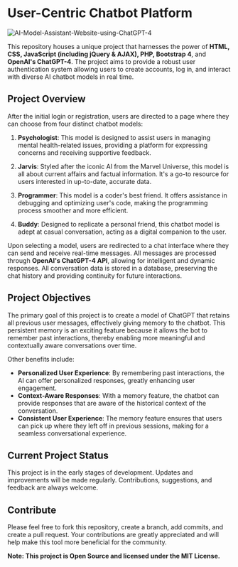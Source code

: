 # **User-Centric Chatbot Platform**

![AI-Model-Assistant-Website-using-ChatGPT-4](https://socialify.git.ci/bakill3/AI-Model-Assistant-Website-using-ChatGPT-4/image?font=Raleway&language=1&name=1&owner=1&pattern=Circuit%20Board&stargazers=1&theme=Light)

This repository houses a unique project that harnesses the power of **HTML, CSS, JavaScript (including jQuery & AJAX), PHP, Bootstrap 4**, and **OpenAI's ChatGPT-4**. The project aims to provide a robust user authentication system allowing users to create accounts, log in, and interact with diverse AI chatbot models in real time.

## **Project Overview**

After the initial login or registration, users are directed to a page where they can choose from four distinct chatbot models:

1. **Psychologist**: This model is designed to assist users in managing mental health-related issues, providing a platform for expressing concerns and receiving supportive feedback.

2. **Jarvis**: Styled after the iconic AI from the Marvel Universe, this model is all about current affairs and factual information. It's a go-to resource for users interested in up-to-date, accurate data.

3. **Programmer**: This model is a coder's best friend. It offers assistance in debugging and optimizing user's code, making the programming process smoother and more efficient.

4. **Buddy**: Designed to replicate a personal friend, this chatbot model is adept at casual conversation, acting as a digital companion to the user.

Upon selecting a model, users are redirected to a chat interface where they can send and receive real-time messages. All messages are processed through **OpenAI's ChatGPT-4 API**, allowing for intelligent and dynamic responses. All conversation data is stored in a database, preserving the chat history and providing continuity for future interactions.

## **Project Objectives**

The primary goal of this project is to create a model of ChatGPT that retains all previous user messages, effectively giving memory to the chatbot. This persistent memory is an exciting feature because it allows the bot to remember past interactions, thereby enabling more meaningful and contextually aware conversations over time.

Other benefits include:

- **Personalized User Experience**: By remembering past interactions, the AI can offer personalized responses, greatly enhancing user engagement.
- **Context-Aware Responses**: With a memory feature, the chatbot can provide responses that are aware of the historical context of the conversation.
- **Consistent User Experience**: The memory feature ensures that users can pick up where they left off in previous sessions, making for a seamless conversational experience.

## **Current Project Status**

This project is in the early stages of development. Updates and improvements will be made regularly. Contributions, suggestions, and feedback are always welcome.

## **Contribute**

Please feel free to fork this repository, create a branch, add commits, and create a pull request. Your contributions are greatly appreciated and will help make this tool more beneficial for the community. 

**Note: This project is Open Source and licensed under the MIT License.**

